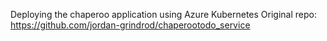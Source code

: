 Deploying the chaperoo application using Azure Kubernetes
Original repo: https://github.com/jordan-grindrod/chaperootodo_service